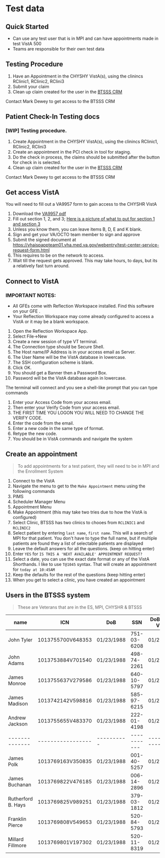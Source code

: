 # Test data

## Quick Started

- Can use any test user that is in MPI and can have appointments made in test VistA 500
- Teams are responsible for their own test data

## Testing Procedure

1. Have an Appointment in the CHYSHY VistA(s), using the clinincs RClinic1, RClinic2, RClini3
1. Submit your claim
1. Clean up claim created for the user in the [BTSSS CRM](https://dvagov-btsss-qa.crm9.dynamics.com/main.aspx?appid=410c62d5-3681-4423-9170-6801d95cacbe&forceUCI=1&newWindow=true&pagetype=entitylist&etn=contact&viewid=00000000-0000-0000-00aa-000010001004&viewType=1039)

Contact Mark Dewey to get access to the BTSSS CRM 


## Patient Check-In Testing docs

### [WIP] Testing procedure. 

1. Create Appointment in the CHYSHY VistA(s), using the clinincs RClinic1, RClinic2, RClini3
1. Create an appointment in the PCI check in tool for staging. 
1. Do the check in process, the claims should be submitted after the button for check in is selected. 
1. Clean up claim created for the user in the [BTSSS CRM](https://dvagov-btsss-qa.crm9.dynamics.com/main.aspx?appid=410c62d5-3681-4423-9170-6801d95cacbe&forceUCI=1&newWindow=true&pagetype=entitylist&etn=contact&viewid=00000000-0000-0000-00aa-000010001004&viewType=1039)

Contact Mark Dewey to get access to the BTSSS CRM 

## Get access VistA

You will need to fill out a VA9957 form to gain access to the CHYSHR VistA

1. Download the [VA9957 pdf](https://dvagov.sharepoint.com/:b:/r/sites/OITEPMOETS/Shared%20Documents/VA9957.pdf)
1. Fill out section 1, 2, and 3; [Here is a picture of what to put for section 1 and section 3](./VA9957.section.1.and.3.PNG)
  1.  Unless you know them, you can leave items B, D, E and K blank.
1. Sign and get your VA/OCTO team member to sign and approve
1. Submit the signed document at https://vhaispappteam01.vha.med.va.gov/webentry/test-center-service-request-form.html
  1. This requires to be on the network to access. 
1. Wait till the request gets approved. This may take hours, to days, but its a relatively fast turn around. 

## Connect to VistA

### IMPORTANT NOTES: 

- All GFEs come with Reflection Workspace installed. Find this software on your GFE .  
- Your Reflection Workspace may come already configured to access a VistA or it may be a blank workspace.


1. Open the Reflection Workspace App.
1. Select File->New
1. Create a new session of type VT terminal.
1. The Connection type should be Secure Shell.
1. The Host name/IP Address is in your access email as Server.
1. The User Name will be the VistA database in lowercase.
1. The SSH configuration scheme is blank.
1. Click OK.
1. You should get a Banner then a Password Box.
1. Password will be the VistA database again in lowercase.

The terminal will connect and you see a shell-like prompt that you can type commands

1. Enter your Access Code from your access email.
1. Then enter your Verify Code from your access email.
1. THE FIRST TIME YOU LOGON YOU WILL NEED TO CHANGE THE VERIFY CODE.
1. Enter the code from the email.
1. Enter a new code in the same type of format.
1. Retype the new code.
1. You should be in VistA commands and navigate the system 
 

## Create an appointment 

> To add appointments for a test patient, they will need to be in MPI and the Enrollment System

1. Connect to the VistA
1. Navigate the menu to get to the `Make Appointment` menu using the following commands
  1. PIMS
  1. Scheduler Manager Menu
  1. Appointment Menu
  1. Make Appointment (this may take two tries due to how the VistA is configured)
1. Select Clinic, BTSSS has two clinics to chooes from `RCLINIC1` and `RCLINIC2`
1. Select patient by entering  `last name`, `first name`. This will a search of MPI for that patient. You don't have to type the full name, but if multiple patients are found they a list of selectable patients are displayed 
1. Leave the default answers for all the questions. (keep on hitting enter)
1. Enter `YES` for `IS THIS A 'NEXT AVAILABLE' APPOINTMENT REQUEST?`
1. Select a date, you can use the exact date format or any of the VistA Shorthands. I like to use `T@1045` syntax. That will create an appointment for `today at 10:45AM`
1. Keep the defaults for the rest of the questions (keep hitting enter)
1. When you get to select a clinic, you have created an appointment




## Users in the BTSSS system 

> These are Veterans that are in the ES, MPI, CHYSHR & BTSSS 


| name           | ICN               | DoB        | SSN         | DoB In PCI VistA | Assigned to      |
| -------------- | ----------------- | ---------- | ----------- | ---------------- | ---------------- |
| John Tyler     | 1013755700V648353 | 01/23/1988 | 751-03-6208 | 01/23/1988       | Adrian           |
| John Adams     | 1013753884V701540 | 01/23/1988 | 498-74-2261 | 01/23/1989       | Brian            |
| James Monroe   | 1013755637V279586 | 01/23/1988 | 640-10-5797 | 01/23/1990       | Kanchana         |
| James Madison  | 1013742142V598816 | 01/23/1988 | 585-97-6215 | 01/23/1991       | Gaurav           |
| Andrew Jackson | 1013755655V483370 | 01/23/1988 | 222-01-4198 | 01/23/1992       | John             |
| -------------- | ----------------- | ---------- | ----------- | ---------------- |----------------  |
| James Polk          | 1013769163V350835 | 01/23/1988  | 001-40-5257 | 01/23/1988         | Lori             |
| James Buchanan      | 1013769822V476185 | 01/23/1988  | 006-14-2896 | 01/23/1988         | Shawn            |
| Rutherford B. Hays | 1013769825V989251 | 01/23/1988  | 379-03-1812 | 01/23/1988         | Ben, Zach        |
| Franklin Pierce     | 1013769808V549653 | 01/23/1988  | 520-84-5793 | 01/23/1988         | Ben, Zach |
| Millard Fillmore    | 1013769801V197302 | 01/23/1988  | 520-11-8319 | 01/23/1988         | Ya-ching, Kelly, Christina |

